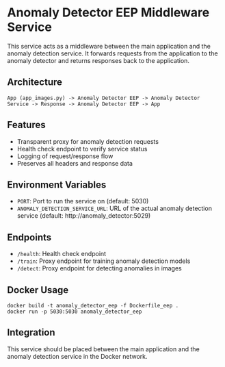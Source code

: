# Anomaly Detector EEP Middleware Service

This service acts as a middleware between the main application and the anomaly detection service. It forwards requests from the application to the anomaly detector and returns responses back to the application.

## Architecture

```
App (app_images.py) -> Anomaly Detector EEP -> Anomaly Detector Service -> Response -> Anomaly Detector EEP -> App
```

## Features

- Transparent proxy for anomaly detection requests
- Health check endpoint to verify service status
- Logging of request/response flow
- Preserves all headers and response data

## Environment Variables

- `PORT`: Port to run the service on (default: 5030)
- `ANOMALY_DETECTION_SERVICE_URL`: URL of the actual anomaly detection service (default: http://anomaly_detector:5029)

## Endpoints

- `/health`: Health check endpoint
- `/train`: Proxy endpoint for training anomaly detection models
- `/detect`: Proxy endpoint for detecting anomalies in images

## Docker Usage

```
docker build -t anomaly_detector_eep -f Dockerfile_eep .
docker run -p 5030:5030 anomaly_detector_eep
```

## Integration

This service should be placed between the main application and the anomaly detection service in the Docker network. 